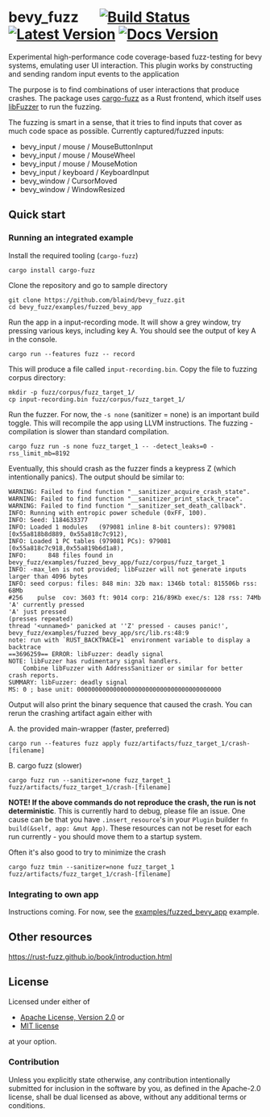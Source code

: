 # bevy_fuzz &emsp; [![Build Status]][actions] [![Latest Version]][crates.io] [![Docs Version]][docs]

[build status]: https://img.shields.io/github/workflow/status/blaind/bevy_fuzz/test
[actions]: https://github.com/blaind/bevy_fuzz/actions?query=branch%3Amain
[latest version]: https://img.shields.io/crates/v/bevy_fuzz.svg
[crates.io]: https://crates.io/crates/bevy_fuzz
[docs version]: https://docs.rs/bevy_fuzz/badge.svg
[docs]: https://docs.rs/bevy_fuzz

Experimental high-performance code coverage-based fuzz-testing for bevy systems, emulating user UI interaction. This plugin works by constructing and sending random input events to the application

The purpose is to find combinations of user interactions that produce crashes. The package uses
[cargo-fuzz](https://github.com/rust-fuzz/cargo-fuzz) as a Rust frontend, which itself uses
[libFuzzer](https://llvm.org/docs/LibFuzzer.html) to run the fuzzing.

The fuzzing is smart in a sense, that it tries to find inputs that cover as much code space as possible. Currently captured/fuzzed inputs:

- bevy_input / mouse / MouseButtonInput
- bevy_input / mouse / MouseWheel
- bevy_input / mouse / MouseMotion
- bevy_input / keyboard / KeyboardInput
- bevy_window / CursorMoved
- bevy_window / WindowResized

## Quick start

### Running an integrated example

Install the required tooling (`cargo-fuzz`)

    cargo install cargo-fuzz

Clone the repository and go to sample directory

    git clone https://github.com/blaind/bevy_fuzz.git
    cd bevy_fuzz/examples/fuzzed_bevy_app

Run the app in a input-recording mode. It will show a grey window, try pressing various keys, including key A. You should see the output of key A in the console.

    cargo run --features fuzz -- record

This will produce a file called `input-recording.bin`. Copy the file to fuzzing corpus directory:

    mkdir -p fuzz/corpus/fuzz_target_1/
    cp input-recording.bin fuzz/corpus/fuzz_target_1/

Run the fuzzer. For now, the `-s none` (sanitizer = none) is an important build toggle. This will recompile the app using LLVM instructions. The fuzzing -compilation is slower than standard compilation.

    cargo fuzz run -s none fuzz_target_1 -- -detect_leaks=0 -rss_limit_mb=8192

Eventually, this should crash as the fuzzer finds a keypress Z (which intentionally panics). The output should be similar to:

    WARNING: Failed to find function "__sanitizer_acquire_crash_state".
    WARNING: Failed to find function "__sanitizer_print_stack_trace".
    WARNING: Failed to find function "__sanitizer_set_death_callback".
    INFO: Running with entropic power schedule (0xFF, 100).
    INFO: Seed: 1184633377
    INFO: Loaded 1 modules   (979081 inline 8-bit counters): 979081 [0x55a818b8d889, 0x55a818c7c912),
    INFO: Loaded 1 PC tables (979081 PCs): 979081 [0x55a818c7c918,0x55a819b6d1a8),
    INFO:      848 files found in bevy_fuzz/examples/fuzzed_bevy_app/fuzz/corpus/fuzz_target_1
    INFO: -max_len is not provided; libFuzzer will not generate inputs larger than 4096 bytes
    INFO: seed corpus: files: 848 min: 32b max: 1346b total: 815506b rss: 68Mb
    #256	pulse  cov: 3603 ft: 9014 corp: 216/89Kb exec/s: 128 rss: 74Mb
    'A' currently pressed
    'A' just pressed
    (presses repeated)
    thread '<unnamed>' panicked at ''Z' pressed - causes panic!', bevy_fuzz/examples/fuzzed_bevy_app/src/lib.rs:48:9
    note: run with `RUST_BACKTRACE=1` environment variable to display a backtrace
    ==3696259== ERROR: libFuzzer: deadly signal
    NOTE: libFuzzer has rudimentary signal handlers.
        Combine libFuzzer with AddressSanitizer or similar for better crash reports.
    SUMMARY: libFuzzer: deadly signal
    MS: 0 ; base unit: 0000000000000000000000000000000000000000

Output will also print the binary sequence that caused the crash. You can rerun the crashing artifact again either with

A. the provided main-wrapper (faster, preferred)

    cargo run --features fuzz apply fuzz/artifacts/fuzz_target_1/crash-[filename]

B. cargo fuzz (slower)

    cargo fuzz run --sanitizer=none fuzz_target_1 fuzz/artifacts/fuzz_target_1/crash-[filename]

**NOTE! If the above commands do not reproduce the crash, the run is not deterministic**. This is
currently hard to debug, please file an issue. One cause can be that you have `.insert_resource`'s
in your `Plugin` builder `fn build(&self, app: &mut App)`. These resources can not be reset
for each run currently - you should move them to a startup system.

Often it's also good to try to minimize the crash

    cargo fuzz tmin --sanitizer=none fuzz_target_1 fuzz/artifacts/fuzz_target_1/crash-[filename]

### Integrating to own app

Instructions coming. For now, see the [examples/fuzzed_bevy_app](examples/fuzzed_bevy_app) example.

## Other resources

https://rust-fuzz.github.io/book/introduction.html

## License

Licensed under either of

- <a href="LICENSE-APACHE">Apache License, Version 2.0</a> or
- <a href="LICENSE-MIT">MIT license</a>

at your option.

### Contribution

Unless you explicitly state otherwise, any contribution intentionally submitted
for inclusion in the software by you, as defined in the Apache-2.0 license, shall be dual licensed as above, without any additional terms or conditions.
